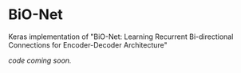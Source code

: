 # BiO-Net
Keras implementation of "BiO-Net: Learning Recurrent Bi-directional Connections for Encoder-Decoder Architecture"

*code coming soon.*


